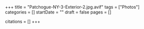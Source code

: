 +++
title = "Patchogue-NY-3-Exterior-2.jpg.avif"
tags = ["Photos"]
categories = []
startDate = ""
draft = false
pages = []

citations = []
+++
